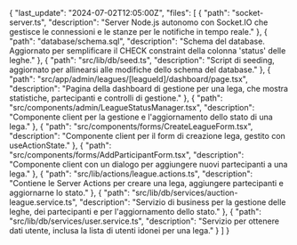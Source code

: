 {
  "last_update": "2024-07-02T12:05:00Z",
  "files": [
    {
      "path": "socket-server.ts",
      "description": "Server Node.js autonomo con Socket.IO che gestisce le connessioni e le stanze per le notifiche in tempo reale."
    },
    {
      "path": "database/schema.sql",
      "description": "Schema del database. Aggiornato per semplificare il CHECK constraint della colonna 'status' delle leghe."
    },
    {
      "path": "src/lib/db/seed.ts",
      "description": "Script di seeding, aggiornato per allinearsi alle modifiche dello schema del database."
    },
    {
      "path": "src/app/admin/leagues/[leagueId]/dashboard/page.tsx",
      "description": "Pagina della dashboard di gestione per una lega, che mostra statistiche, partecipanti e controlli di gestione."
    },
    {
      "path": "src/components/admin/LeagueStatusManager.tsx",
      "description": "Componente client per la gestione e l'aggiornamento dello stato di una lega."
    },
    {
      "path": "src/components/forms/CreateLeagueForm.tsx",
      "description": "Componente client per il form di creazione lega, gestito con useActionState."
    },
    {
      "path": "src/components/forms/AddParticipantForm.tsx",
      "description": "Componente client con un dialogo per aggiungere nuovi partecipanti a una lega."
    },
    {
      "path": "src/lib/actions/league.actions.ts",
      "description": "Contiene le Server Actions per creare una lega, aggiungere partecipanti e aggiornarne lo stato."
    },
    {
      "path": "src/lib/db/services/auction-league.service.ts",
      "description": "Servizio di business per la gestione delle leghe, dei partecipanti e per l'aggiornamento dello stato."
    },
    {
      "path": "src/lib/db/services/user.service.ts",
      "description": "Servizio per ottenere dati utente, inclusa la lista di utenti idonei per una lega."
    }
  ]
}